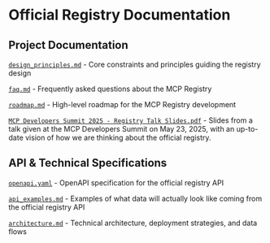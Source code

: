 # Official Registry Documentation

## Project Documentation

[`design_principles.md`](./design_principles.md) - Core constraints and principles guiding the registry design

[`faq.md`](./faq.md) - Frequently asked questions about the MCP Registry

[`roadmap.md`](./roadmap.md) - High-level roadmap for the MCP Registry development

[`MCP Developers Summit 2025 - Registry Talk Slides.pdf`](./MCP%20Developers%20Summit%202025%20-%20Registry%20Talk%20Slides.pdf) - Slides from a talk given at the MCP Developers Summit on May 23, 2025, with an up-to-date vision of how we are thinking about the official registry.

## API & Technical Specifications

[`openapi.yaml`](./openapi.yaml) - OpenAPI specification for the official registry API

[`api_examples.md`](./api_examples.md) - Examples of what data will actually look like coming from the official registry API

[`architecture.md`](./architecture.md) - Technical architecture, deployment strategies, and data flows